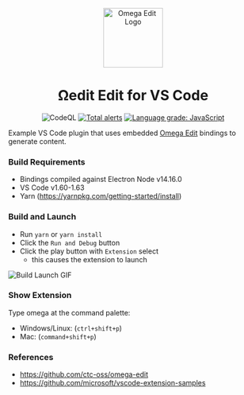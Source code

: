 <div align="center">
<p>
  <img alt="Omega Edit Logo" src="https://raw.githubusercontent.com/Shanedell/omega-edit-vscode/master/images/OmegaEditLogo.png" width=120>
</p>

<h1>Ωedit Edit for VS Code</h1>
  
![CodeQL](https://github.com/ctc-oss/omega-edit-vscode/workflows/CodeQL/badge.svg)
[![Total alerts](https://img.shields.io/lgtm/alerts/g/ctc-oss/omega-edit-vscode.svg?logo=lgtm&logoWidth=18)](https://lgtm.com/projects/g/ctc-oss/omega-edit-vscode/alerts/)
[![Language grade: JavaScript](https://img.shields.io/lgtm/grade/javascript/g/ctc-oss/omega-edit-vscode.svg?logo=lgtm&logoWidth=18)](https://lgtm.com/projects/g/ctc-oss/omega-edit-vscode/context:javascript)

</div>

Example VS Code plugin that uses embedded [Omega Edit](https://github.com/ctc-oss/omega-edit) bindings to generate content.


### Build Requirements
- Bindings compiled against Electron Node v14.16.0
- VS Code v1.60-1.63
- Yarn (https://yarnpkg.com/getting-started/install)

### Build and Launch

- Run `yarn` or `yarn install`
- Click the `Run and Debug` button
- Click the play button with `Extension` select
  - this causes the extension to launch

<img alt="Build Launch GIF" src="https://raw.githubusercontent.com/Shanedell/omega-edit-vscode/master/images/BuildLaunch.gif">

### Show Extension

Type omega at the command palette:

- Windows/Linux: (`ctrl+shift+p`)
- Mac: (`command+shift+p`)


### References
- https://github.com/ctc-oss/omega-edit
- https://github.com/microsoft/vscode-extension-samples
